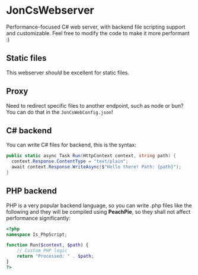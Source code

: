 # JonCsWebserver
Performance-focused C# web server, with backend file scripting support and customizable.
Feel free to modify the code to make it more performant :)

## Static files
This webserver *should* be excellent for static files.

## Proxy
Need to redirect specific files to another endpoint, such as node or bun? You can do that in the `JonCsWebConfig.json`!

## C# backend
You can write C# files for backend, this is the syntax:
```cs
public static async Task Run(HttpContext context, string path) {
  context.Response.ContentType = "text/plain";
  await context.Response.WriteAsync($"Hello there! Path: {path}");
}
```

## PHP backend
PHP is a very popular backend language, so you can write .php files like the following and they will be compiled using **PeachPie**, so they shall not affect performance significantly:
```php
<?php
namespace Is_PhpScript;

function Run($context, $path) {
    // Custom PHP logic
    return "Processed: " . $path;
}
?>
```
